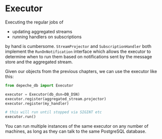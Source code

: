 # Executor

Executing the regular jobs of

* updating aggregated streams
* running handlers on subscriptions

by hand is cumbersome. `StreamProjector` and `SubscriptionHandler` both
implement the `RunOnNotification` interface which allows the executor to
determine when to run them based on notifications sent by the message store and
the aggregated stream.

Given our objects from the previous chapters, we can use the executor like this:

```python
from depeche_db import Executor

executor = Executor(db_dsn=DB_DSN)
executor.register(aggregated_stream.projector)
executor.register(my_handler)

# this will run until stopped via SIGINT etc
executor.run()
```

You can run multiple instances of the same executor on any number of machines,
as long as they can talk to the same PostgreSQL database.
